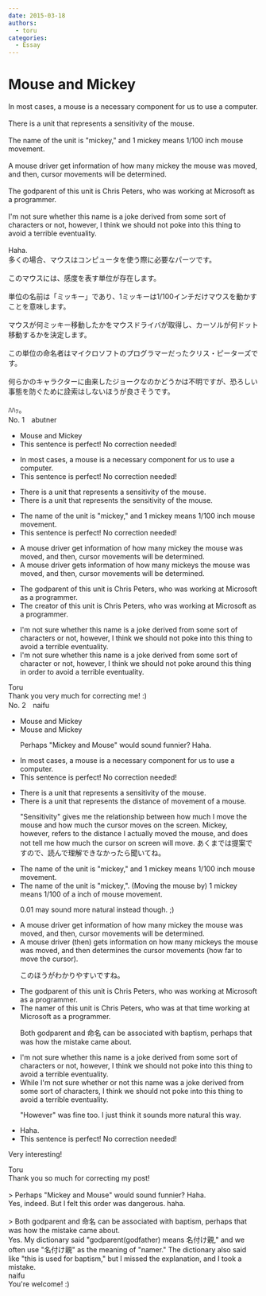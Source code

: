 ```yaml
---
date: 2015-03-18
authors:
  - toru
categories:
  - Essay
---
```


<h1 id="subject_show">Mouse and Mickey</h1>
<div class="date" hidden>Mar 18, 2015 18:56</div>
<div id="post"><div id="body_show_ori">
In most cases, a mouse is a necessary component for us to use a computer.<br/><br/>There is a unit that represents a sensitivity of the mouse.<br/><br/>The name of the unit is "mickey," and 1 mickey means 1/100 inch mouse movement.<br/><br/>A mouse driver get information of how many mickey the mouse was moved, and then, cursor movements will be determined.<br/><br/>The godparent of this unit is Chris Peters, who was working at Microsoft as a programmer.<br/><br/>I'm not sure whether this name is a joke derived from some sort of characters or not, however, I think we should not poke into this thing to avoid a terrible eventuality.<br/><br/>Haha.
</div></div>

<!-- more -->

<div id="post_ja"><div id="body_show_mo">
多くの場合、マウスはコンピュータを使う際に必要なパーツです。<br/><br/>このマウスには、感度を表す単位が存在します。<br/><br/>単位の名前は「ミッキー」であり、1ミッキーは1/100インチだけマウスを動かすことを意味します。<br/><br/>マウスが何ミッキー移動したかをマウスドライバが取得し、カーソルが何ドット移動するかを決定します。<br/><br/>この単位の命名者はマイクロソフトのプログラマーだったクリス・ピーターズです。<br/><br/>何らかのキャラクターに由来したジョークなのかどうかは不明ですが、恐ろしい事態を防ぐために詮索はしないほうが良さそうです。<br/><br/>ﾊﾊｯ。
</div></div>
<div id="block"><div class="first_name"> No. 1　<span class="just_name">abutner</span></div><div id="block2">
<ul class="correction_field">
<li class="incorrect">Mouse and Mickey</li>
<li class="corrected perfect">This sentence is perfect! No correction needed!</li>
</ul>
<ul class="correction_field">
<li class="incorrect">In most cases, a mouse is a necessary component for us to use a computer.</li>
<li class="corrected perfect">This sentence is perfect! No correction needed!</li>
</ul>
<ul class="correction_field">
<li class="incorrect">There is a unit that represents a sensitivity of the mouse.</li>
<li class="corrected correct">
There is a unit that represents <span class="f_red">the </span>sensitivity of the mouse.
</li>
</ul>
<ul class="correction_field">
<li class="incorrect">The name of the unit is "mickey," and 1 mickey means 1/100 inch mouse movement.</li>
<li class="corrected perfect">This sentence is perfect! No correction needed!</li>
</ul>
<ul class="correction_field">
<li class="incorrect">A mouse driver get information of how many mickey the mouse was moved, and then, cursor movements will be determined.</li>
<li class="corrected correct">
A mouse driver get<span class="f_red">s </span> information of how many mickey<span class="f_red">s</span> the mouse was moved, and then, cursor movements will be determined.
</li>
</ul>
<ul class="correction_field">
<li class="incorrect">The godparent of this unit is Chris Peters, who was working at Microsoft as a programmer.</li>
<li class="corrected correct">
The <span class="f_red">creator</span> of this unit is Chris Peters, who was working at Microsoft as a programmer.
</li>
</ul>
<ul class="correction_field">
<li class="incorrect">I'm not sure whether this name is a joke derived from some sort of characters or not, however, I think we should not poke into this thing to avoid a terrible eventuality.</li>
<li class="corrected correct">
I'm not sure whether this name is a joke derived from some sort of <span class="f_blue">character</span> or not, however, I think we should not poke<span class="f_red"> around</span> this thing <span class="f_red">in order </span>to avoid a terrible eventuality.
</li>
</ul>
</div><div class="name"><span class="just_name">Toru</span><br>
Thank you very much for correcting me! :)
</div>
</div>
<div id="block"><div class="first_name"> No. 2　<span class="just_name">naifu</span></div><div id="block2">
<ul class="correction_field">
<li class="incorrect">Mouse and Mickey</li>
<li class="corrected correct">
Mouse and Mickey
<p class="correction_comment">Perhaps "Mickey and Mouse" would sound funnier? Haha.</p>
</li>
</ul>
<ul class="correction_field">
<li class="incorrect">In most cases, a mouse is a necessary component for us to use a computer.</li>
<li class="corrected perfect">This sentence is perfect! No correction needed!</li>
</ul>
<ul class="correction_field">
<li class="incorrect">There is a unit that represents a sensitivity of the mouse.</li>
<li class="corrected correct">
There is a unit that represents <span class="f_blue">the</span> <span class="f_gray">distance of movement of</span> <span class="f_blue">a</span> mouse.
<p class="correction_comment">"Sensitivity" gives me the relationship between how much I move the mouse and how much the cursor moves on the screen. Mickey, however, refers to the distance I actually moved the mouse, and does not tell me how much the cursor on screen will move. あくまでは提案ですので、読んで理解できなかったら聞いてね。</p>
</li>
</ul>
<ul class="correction_field">
<li class="incorrect">The name of the unit is "mickey," and 1 mickey means 1/100 inch mouse movement.</li>
<li class="corrected correct">
The name of the unit is "mickey<span class="f_blue">,</span>". (Moving the mouse by) 1 mickey means<span class="f_blue"><span class="sline"></span></span> 1/100<span class="f_blue"> of a</span> inch of mouse movement.
<p class="correction_comment">0.01 may sound more natural instead though. ;)</p>
</li>
</ul>
<ul class="correction_field">
<li class="incorrect">A mouse driver get information of how many mickey the mouse was moved, and then, cursor movements will be determined.</li>
<li class="corrected correct">
A mouse driver (then) get<span class="f_blue">s</span> information <span class="f_blue">on</span> how many mickey<span class="f_blue">s</span> the mouse was moved, and <span class="f_blue"><span class="sline">then</span> determines the </span>cursor movements (how far to move the cursor). 
<p class="correction_comment">このほうがわかりやすいですね。</p>
</li>
</ul>
<ul class="correction_field">
<li class="incorrect">The godparent of this unit is Chris Peters, who was working at Microsoft as a programmer.</li>
<li class="corrected correct">
The <span class="f_blue">namer</span> of this unit is Chris Peters, who was at that time working at Microsoft as a programmer.
<p class="correction_comment">Both godparent and 命名 can be associated with baptism, perhaps that was how the mistake came about.</p>
</li>
</ul>
<ul class="correction_field">
<li class="incorrect">I'm not sure whether this name is a joke derived from some sort of characters or not, however, I think we should not poke into this thing to avoid a terrible eventuality.</li>
<li class="corrected correct">
<span class="f_blue">While</span> I'm not sure whether <span class="f_blue">or not</span> this name <span class="f_blue">was</span> a joke derived from some <span class="sline">sort of </span>character<span class="sline">s</span>, I think we should not poke into this <span class="sline">thing </span>to avoid a terrible eventuality.
<p class="correction_comment">"However" was fine too. I just think it sounds more natural this way.</p>
</li>
</ul>
<ul class="correction_field">
<li class="incorrect">Haha.</li>
<li class="corrected perfect">This sentence is perfect! No correction needed!</li>
</ul>
<p class="comment_small">
 Very interesting!
</p>

</div><div class="name"><span class="just_name">Toru</span><br>
Thank you so much for correcting my post!<br/><br/>&gt; Perhaps "Mickey and Mouse" would sound funnier? Haha.<br/>Yes, indeed. But I felt this order was dangerous. haha.<br/><br/>&gt; Both godparent and 命名 can be associated with baptism, perhaps that was how the mistake came about.<br/>Yes. My dictionary said "godparent(godfather) means 名付け親," and we often use "名付け親" as the meaning of "namer." The dictionary also said like "this is used for baptism," but I missed the explanation, and I took a mistake.
</div>
<div class="name"><span class="just_name">naifu</span><br>
You're welcome! :) <br/>
</div>
</div>
